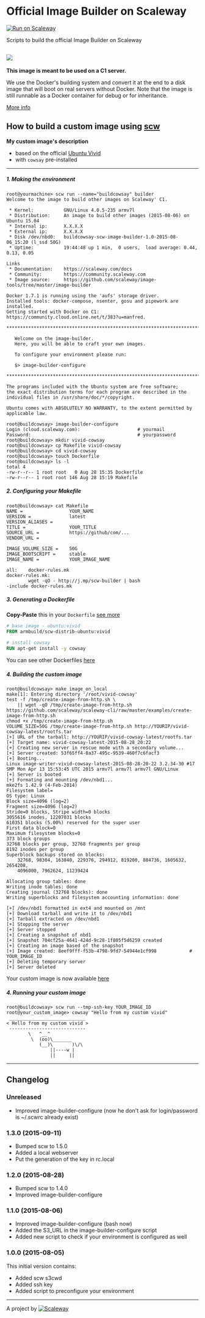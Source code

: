 # Official Image Builder on Scaleway

[![Run on Scaleway](https://img.shields.io/badge/Scaleway-run-69b4ff.svg)](http://cloud.scaleway.com/#/servers/new?image=49eb4659-44a2-4d9c-bcc4-142185379e6e)

Scripts to build the official Image Builder on Scaleway

![](http://s10.postimg.org/fw962sxkp/builder.png)
---

**This image is meant to be used on a C1 server.**

We use the Docker's building system and convert it at the end to a disk image that will boot on real servers without Docker. Note that the image is still runnable as a Docker container for debug or for inheritance.

[More info](https://github.com/scaleway/image-tools)


## How to build a custom image using [scw](https://github.com/scaleway/scaleway-cli)

**My custom image's description**
- based on the official [Ubuntu Vivid](https://github.com/scaleway/image-ubuntu)
- with `cowsay` pre-installed

---

##### 1. Making the environment

```console
root@yourmachine> scw run --name="buildcowsay" builder
Welcome to the image to build other images on Scaleway' C1.

 * Kernel:           GNU/Linux 4.0.5-235 armv7l
 * Distribution:     An image to build other images (2015-08-06) on Ubuntu 15.04
 * Internal ip:      X.X.X.X
 * External ip:      X.X.X.X
 * Disk /dev/nbd0:   buildcowsay-scw-image-builder-1.0-2015-08-06_15:20 (l_ssd 50G)
 * Uptime:           19:44:48 up 1 min,  0 users,  load average: 0.44, 0.13, 0.05

Links
 * Documentation:    https://scaleway.com/docs
 * Community:        https://community.scaleway.com
 * Image source:     https://github.com/scaleway/image-tools/tree/master/image-builder

Docker 1.7.1 is running using the 'aufs' storage driver.
Installed tools: docker-compose, nsenter, gosu and pipework are installed.
Getting started with Docker on C1: https://community.cloud.online.net/t/383?u=manfred.

*****************************************************************************

   Welcome on the image-builder.
   Here, you will be able to craft your own images.

   To configure your environment please run:

   $> image-builder-configure

*****************************************************************************

The programs included with the Ubuntu system are free software;
the exact distribution terms for each program are described in the
individual files in /usr/share/doc/*/copyright.

Ubuntu comes with ABSOLUTELY NO WARRANTY, to the extent permitted by
applicable law.

root@buildcowsay> image-builder-configure
Login (cloud.scaleway.com):                     # yourmail
Password:                                       # yourpassword
root@buildcowsay> mkdir vivid-cowsay
root@buildcowsay> cp Makefile vivid-cowsay
root@buildcowsay> cd vivid-cowsay
root@buildcowsay> touch Dockerfile
root@buildcowsay> ls -l
total 4
-rw-r--r-- 1 root root   0 Aug 28 15:35 Dockerfile
-rw-r--r-- 1 root root 146 Aug 28 15:19 Makefile
```
##### 2. Configuring your Makefile
```console
root@buildcowsay> cat Makefile
NAME =                 YOUR_NAME
VERSION =              latest
VERSION_ALIASES =
TITLE =                YOUR_TITLE
SOURCE_URL =           https://github/com/...
VENDOR_URL =

IMAGE_VOLUME_SIZE =    50G
IMAGE_BOOTSCRIPT =     stable
IMAGE_NAME =           YOUR_IMAGE_NAME

all:    docker-rules.mk
docker-rules.mk:
        wget -qO - http://j.mp/scw-builder | bash
-include docker-rules.mk
```


##### 3. Generating a Dockerfile

**Copy-Paste** this in your `Dockerfile` [see more](https://docs.docker.com/reference/builder/)
```dockerfile
# base image - ubuntu:vivid
FROM armbuild/scw-distrib-ubuntu:vivid

# install cowsay
RUN apt-get install -y cowsay
```
You can see other Dockerfiles [here](https://github.com/scaleway/image-tools#official-images-built-with-image-tools)

##### 4. Building the custom image
```console
root@buildcowsay> make image_on_local
make[1]: Entering directory '/root/vivid-cowsay'
test -f /tmp/create-image-from-http.sh \
	|| wget -qO /tmp/create-image-from-http.sh https://github.com/scaleway/scaleway-cli/raw/master/examples/create-image-from-http.sh
chmod +x /tmp/create-image-from-http.sh
VOLUME_SIZE=50G /tmp/create-image-from-http.sh http://YOURIP/vivid-cowsay-latest/rootfs.tar
[+] URL of the tarball: http://YOURIP/vivid-cowsay-latest/rootfs.tar
[+] Target name: vivid-cowsay-latest-2015-08-28_20:22
[+] Creating new server in rescue mode with a secondary volume...
[+] Server created: 53f65ff4-8a37-495c-9539-460f7c6facf3
[+] Booting...
Linux image-writer-vivid-cowsay-latest-2015-08-28-20-22 3.2.34-30 #17 SMP Mon Apr 13 15:53:45 UTC 2015 armv7l armv7l armv7l GNU/Linux
[+] Server is booted
[+] Formating and mounting /dev/nbd1...
mke2fs 1.42.9 (4-Feb-2014)
Filesystem label=
OS type: Linux
Block size=4096 (log=2)
Fragment size=4096 (log=2)
Stride=0 blocks, Stripe width=0 blocks
3055616 inodes, 12207031 blocks
610351 blocks (5.00%) reserved for the super user
First data block=0
Maximum filesystem blocks=0
373 block groups
32768 blocks per group, 32768 fragments per group
8192 inodes per group
Superblock backups stored on blocks:
	32768, 98304, 163840, 229376, 294912, 819200, 884736, 1605632, 2654208,
	4096000, 7962624, 11239424

Allocating group tables: done
Writing inode tables: done
Creating journal (32768 blocks): done
Writing superblocks and filesystem accounting information: done

[+] /dev/nbd1 formatted in ext4 and mounted on /mnt
[+] Download tarball and write it to /dev/nbd1
[+] Tarball extracted on /dev/nbd1
[+] Stopping the server
[+] Server stopped
[+] Creating a snapshot of nbd1
[+] Snapshot 704cf25a-4641-424d-9c28-1f805f5d6259 created
[+] Creating an image based of the snapshot
[+] Image created: 8eef9fff-f53b-4798-9fd7-54944e1cf998            # YOUR_IMAGE_ID
[+] Deleting temporary server
[+] Server deleted
```
Your custom image is now available [here](https://cloud.scaleway.com/#/images)

##### 4. Running your custom image
```console
root@buildcowsay> scw run --tmp-ssh-key YOUR_IMAGE_ID
root@your_custom_image> cowsay "Hello from my custom vivid"
 ____________________________
< Hello from my custom vivid >
 ----------------------------
        \   ^__^
         \  (oo)\_______
            (__)\       )\/\
                ||----w |
                ||     ||
```

---

## Changelog

### Unreleased
* Improved image-builder-configure (now he don't ask for login/password is ~/.scwrc already exist)

### 1.3.0 (2015-09-11)

* Bumped scw to 1.5.0
* Added a local webserver
* Put the generation of the key in rc.local

### 1.2.0 (2015-08-28)

* Bumped scw to 1.4.0
* Improved image-builder-configure

### 1.1.0 (2015-08-06)

* Improved image-builder-configure (bash now)
* Added the S3_URL in the image-builder-configure script
* Added new script to check if your environment is configured as well

### 1.0.0 (2015-08-05)

This initial version contains:

* Added scw s3cwd
* Added ssh key
* Added script to preconfigure your environment

---

A project by [![Scaleway](https://avatars1.githubusercontent.com/u/5185491?v=3&s=42)](https://www.scaleway.com/)

